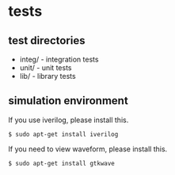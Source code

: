 
tests
=====

test directories
----------------

  * integ/ - integration tests
  * unit/  - unit tests
  * lib/   - library tests



simulation environment
----------------------

If you use iverilog, please install this.
```
$ sudo apt-get install iverilog
```

If you need to view waveform, please install this.
```
$ sudo apt-get install gtkwave
```
